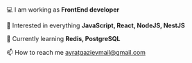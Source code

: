💻 I am working as **FrontEnd developer**

🧐 Interested in everything **JavaScript, React, NodeJS, NestJS**

🌱 Currently learning **Redis, PostgreSQL**

📫 How to reach me ayratgazievmail@gmail.com 
